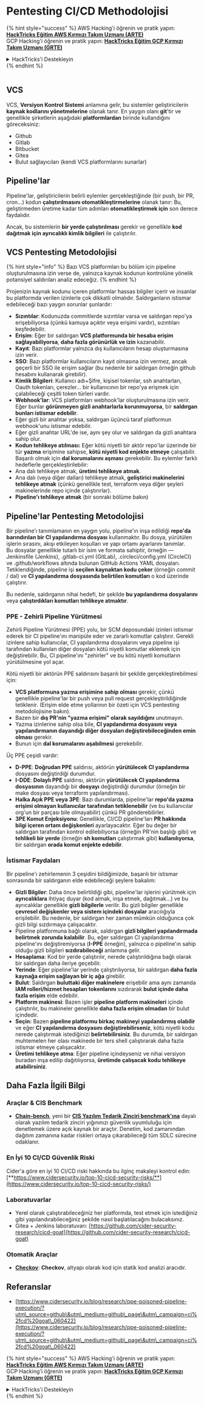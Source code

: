 # Pentesting CI/CD Methodolojisi

{% hint style="success" %}
AWS Hacking'i öğrenin ve pratik yapın:<img src="../.gitbook/assets/image (1).png" alt="" data-size="line">[**HackTricks Eğitim AWS Kırmızı Takım Uzmanı (ARTE)**](https://training.hacktricks.xyz/courses/arte)<img src="../.gitbook/assets/image (1).png" alt="" data-size="line">\
GCP Hacking'i öğrenin ve pratik yapın: <img src="../.gitbook/assets/image (2).png" alt="" data-size="line">[**HackTricks Eğitim GCP Kırmızı Takım Uzmanı (GRTE)**<img src="../.gitbook/assets/image (2).png" alt="" data-size="line">](https://training.hacktricks.xyz/courses/grte)

<details>

<summary>HackTricks'i Destekleyin</summary>

* [**abonelik planlarını**](https://github.com/sponsors/carlospolop) kontrol edin!
* **💬 [**Discord grubuna**](https://discord.gg/hRep4RUj7f) veya [**telegram grubuna**](https://t.me/peass) katılın ya da **Twitter'da** 🐦 [**@hacktricks\_live**](https://twitter.com/hacktricks\_live)** bizi takip edin.**
* **Hacking ipuçlarını paylaşmak için** [**HackTricks**](https://github.com/carlospolop/hacktricks) ve [**HackTricks Cloud**](https://github.com/carlospolop/hacktricks-cloud) github reposuna PR gönderin.

</details>
{% endhint %}

<figure><img src="../.gitbook/assets/CLOUD-logo-letters.svg" alt=""><figcaption></figcaption></figure>

## VCS

VCS, **Versiyon Kontrol Sistemi** anlamına gelir, bu sistemler geliştiricilerin **kaynak kodlarını yönetmelerine** olanak tanır. En yaygın olanı **git**'tir ve genellikle şirketlerin aşağıdaki **platformlardan** birinde kullandığını göreceksiniz:

* Github
* Gitlab
* Bitbucket
* Gitea
* Bulut sağlayıcıları (kendi VCS platformlarını sunarlar)

## Pipeline'lar

Pipeline'lar, geliştiricilerin belirli eylemler gerçekleştiğinde (bir push, bir PR, cron...) kodun **çalıştırılmasını otomatikleştirmelerine** olanak tanır: Bu, geliştirmeden üretime kadar tüm adımları **otomatikleştirmek için** son derece faydalıdır.

Ancak, bu sistemlerin **bir yerde çalıştırılması** gerekir ve genellikle **kod dağıtmak için ayrıcalıklı kimlik bilgileri** ile çalıştırılır.

## VCS Pentesting Metodolojisi

{% hint style="info" %}
Bazı VCS platformları bu bölüm için pipeline oluşturulmasına izin verse de, yalnızca kaynak kodunun kontrolüne yönelik potansiyel saldırıları analiz edeceğiz.
{% endhint %}

Projenizin kaynak kodunu içeren platformlar hassas bilgiler içerir ve insanlar bu platformda verilen izinlerle çok dikkatli olmalıdır. Saldırganların istismar edebileceği bazı yaygın sorunlar şunlardır:

* **Sızıntılar**: Kodunuzda commitlerde sızıntılar varsa ve saldırgan repo'ya erişebiliyorsa (çünkü kamuya açıktır veya erişimi vardır), sızıntıları keşfedebilir.
* **Erişim**: Eğer bir saldırgan **VCS platformunda bir hesaba erişim sağlayabiliyorsa**, **daha fazla görünürlük ve izin** kazanabilir.
* **Kayıt**: Bazı platformlar yalnızca dış kullanıcıların hesap oluşturmasına izin verir.
* **SSO**: Bazı platformlar kullanıcıların kayıt olmasına izin vermez, ancak geçerli bir SSO ile erişim sağlar (bu nedenle bir saldırgan örneğin github hesabını kullanarak girebilir).
* **Kimlik Bilgileri**: Kullanıcı adı+Şifre, kişisel tokenlar, ssh anahtarları, Oauth tokenları, çerezler... bir kullanıcının bir repo'ya erişmek için çalabileceği çeşitli token türleri vardır.
* **Webhook'lar**: VCS platformları webhook'lar oluşturulmasına izin verir. Eğer bunlar **görünmeyen gizli anahtarlarla korunmuyorsa**, bir **saldırgan bunları istismar edebilir**.
* Eğer gizli bir anahtar yoksa, saldırgan üçüncü taraf platformun webhook'unu istismar edebilir.
* Eğer gizli anahtar URL'de ise, aynı şey olur ve saldırgan da gizli anahtara sahip olur.
* **Kodun tehlikeye atılması:** Eğer kötü niyetli bir aktör repo'lar üzerinde bir tür **yazma** erişimine sahipse, **kötü niyetli kod enjekte etmeye** çalışabilir. Başarılı olmak için **dal korumalarını aşması** gerekebilir. Bu eylemler farklı hedeflerle gerçekleştirilebilir:
* Ana dalı tehlikeye atmak, **üretimi tehlikeye atmak**.
* Ana dalı (veya diğer dalları) tehlikeye atmak, **geliştirici makinelerini tehlikeye atmak** (çünkü genellikle test, terraform veya diğer şeyleri makinelerinde repo içinde çalıştırırlar).
* **Pipeline'ı tehlikeye atmak** (bir sonraki bölüme bakın)

## Pipeline'lar Pentesting Metodolojisi

Bir pipeline'ı tanımlamanın en yaygın yolu, pipeline'ın inşa edildiği **repo'da barındırılan bir CI yapılandırma dosyası** kullanmaktır. Bu dosya, yürütülen işlerin sırasını, akışı etkileyen koşulları ve yapı ortamı ayarlarını tanımlar.\
Bu dosyalar genellikle tutarlı bir isim ve formata sahiptir, örneğin — Jenkinsfile (Jenkins), .gitlab-ci.yml (GitLab), .circleci/config.yml (CircleCI) ve .github/workflows altında bulunan GitHub Actions YAML dosyaları. Tetiklendiğinde, pipeline işi **seçilen kaynaktan kodu çeker** (örneğin commit / dal) ve **CI yapılandırma dosyasında belirtilen komutları** o kod üzerinde çalıştırır.

Bu nedenle, saldırganın nihai hedefi, bir şekilde **bu yapılandırma dosyalarını** veya **çalıştırdıkları komutları tehlikeye atmaktır**.

### PPE - Zehirli Pipeline Yürütmesi

Zehirli Pipeline Yürütmesi (PPE) yolu, bir SCM deposundaki izinleri istismar ederek bir CI pipeline'ını manipüle eder ve zararlı komutlar çalıştırır. Gerekli izinlere sahip kullanıcılar, CI yapılandırma dosyalarını veya pipeline işi tarafından kullanılan diğer dosyaları kötü niyetli komutlar eklemek için değiştirebilir. Bu, CI pipeline'ını "zehirler" ve bu kötü niyetli komutların yürütülmesine yol açar.

Kötü niyetli bir aktörün PPE saldırısını başarılı bir şekilde gerçekleştirebilmesi için:

* **VCS platformuna yazma erişimine sahip olması** gerekir, çünkü genellikle pipeline'lar bir push veya pull request gerçekleştirildiğinde tetiklenir. (Erişim elde etme yollarının bir özeti için VCS pentesting metodolojisine bakın).
* Bazen bir **dış PR'nin "yazma erişimi" olarak sayıldığını** unutmayın.
* Yazma izinlerine sahip olsa bile, **CI yapılandırma dosyasını veya yapılandırmanın dayandığı diğer dosyaları değiştirebileceğinden emin olması** gerekir.
* Bunun için **dal korumalarını aşabilmesi** gerekebilir.

Üç PPE çeşidi vardır:

* **D-PPE**: **Doğrudan PPE** saldırısı, aktörün **yürütülecek CI yapılandırma** dosyasını değiştirdiği durumdur.
* **I-DDE**: **Dolaylı PPE** saldırısı, aktörün **yürütülecek CI yapılandırma dosyasının** dayandığı bir **dosyayı** değiştirdiği durumdur (örneğin bir make dosyası veya terraform yapılandırması).
* **Halka Açık PPE veya 3PE**: Bazı durumlarda, pipeline'lar **repo'da yazma erişimi olmayan kullanıcılar tarafından tetiklenebilir** (ve bu kullanıcılar org'un bir parçası bile olmayabilir) çünkü PR gönderebilirler.
* **3PE Komut Enjeksiyonu**: Genellikle, CI/CD pipeline'ları **PR hakkında bilgi içeren ortam değişkenleri** ayarlayacaktır. Eğer bu değer bir saldırgan tarafından kontrol edilebiliyorsa (örneğin PR'nin başlığı gibi) ve **tehlikeli bir yerde** (örneğin **sh komutları** çalıştırmak gibi) **kullanılıyorsa**, bir saldırgan **orada komut enjekte edebilir**.

### İstismar Faydaları

Bir pipeline'ı zehirlemenin 3 çeşidini bildiğimizde, başarılı bir istismar sonrasında bir saldırganın elde edebileceği şeylere bakalım:

* **Gizli Bilgiler**: Daha önce belirtildiği gibi, pipeline'lar işlerini yürütmek için **ayrıcalıklara** ihtiyaç duyar (kod almak, inşa etmek, dağıtmak...) ve bu ayrıcalıklar genellikle **gizli bilgilerle** verilir. Bu gizli bilgiler genellikle **çevresel değişkenler veya sistem içindeki dosyalar** aracılığıyla erişilebilir. Bu nedenle, bir saldırgan her zaman mümkün olduğunca çok gizli bilgi sızdırmaya çalışacaktır.
* Pipeline platformuna bağlı olarak, saldırgan **gizli bilgileri yapılandırmada belirtmek zorunda kalabilir**. Bu, eğer saldırgan CI yapılandırma pipeline'ını değiştiremiyorsa (**I-PPE** örneğin), yalnızca o pipeline'ın sahip olduğu gizli bilgileri **sızdırabileceği** anlamına gelir.
* **Hesaplama**: Kod bir yerde çalıştırılır, nerede çalıştırıldığına bağlı olarak bir saldırgan daha ileriye geçebilir.
* **Yerinde**: Eğer pipeline'lar yerinde çalıştırılıyorsa, bir saldırgan **daha fazla kaynağa erişim sağlayan bir iç ağa** girebilir.
* **Bulut**: Saldırgan **buluttaki diğer makinelere** erişebilir ama aynı zamanda **IAM rolleri/hizmet hesapları** **tokenlarını** sızdırarak **bulut içinde daha fazla erişim** elde edebilir.
* **Platform makinesi**: Bazen işler **pipeline platform makineleri** içinde çalıştırılır, bu makineler genellikle **daha fazla erişim olmadan** bir bulut içindedir.
* **Seçin:** Bazen **pipeline platformu birkaç makineyi yapılandırmış olabilir** ve eğer **CI yapılandırma dosyasını değiştirebilirseniz**, kötü niyetli kodu nerede çalıştırmak istediğinizi **belirtebilirsiniz**. Bu durumda, bir saldırgan muhtemelen her olası makinede bir ters shell çalıştırarak daha fazla istismar etmeye çalışacaktır.
* **Üretimi tehlikeye atma**: Eğer pipeline içindeyseniz ve nihai versiyon buradan inşa edilip dağıtılıyorsa, **üretimde çalışacak kodu tehlikeye atabilirsiniz**.

## Daha Fazla İlgili Bilgi

### Araçlar & CIS Benchmark

* [**Chain-bench**](https://github.com/aquasecurity/chain-bench), yeni bir [**CIS Yazılım Tedarik Zinciri benchmark'ına**](https://github.com/aquasecurity/chain-bench/blob/main/docs/CIS-Software-Supply-Chain-Security-Guide-v1.0.pdf) dayalı olarak yazılım tedarik zinciri yığınınızı güvenlik uyumluluğu için denetlemek üzere açık kaynak bir araçtır. Denetim, kod zamanından dağıtım zamanına kadar riskleri ortaya çıkarabileceği tüm SDLC sürecine odaklanır.

### En İyi 10 CI/CD Güvenlik Riski

Cider'a göre en iyi 10 CI/CD riski hakkında bu ilginç makaleyi kontrol edin: [**https://www.cidersecurity.io/top-10-cicd-security-risks/**](https://www.cidersecurity.io/top-10-cicd-security-risks/)

### Laboratuvarlar

* Yerel olarak çalıştırabileceğiniz her platformda, test etmek için istediğiniz gibi yapılandırabileceğiniz şekilde nasıl başlatılacağını bulacaksınız.
* Gitea + Jenkins laboratuvarı: [https://github.com/cider-security-research/cicd-goat](https://github.com/cider-security-research/cicd-goat)

### Otomatik Araçlar

* [**Checkov**](https://github.com/bridgecrewio/checkov): **Checkov**, altyapı olarak kod için statik kod analizi aracıdır.

## Referanslar

* [https://www.cidersecurity.io/blog/research/ppe-poisoned-pipeline-execution/?utm\_source=github\&utm\_medium=github\_page\&utm\_campaign=ci%2fcd%20goat\_060422](https://www.cidersecurity.io/blog/research/ppe-poisoned-pipeline-execution/?utm\_source=github\&utm\_medium=github\_page\&utm\_campaign=ci%2fcd%20goat\_060422)

{% hint style="success" %}
AWS Hacking'i öğrenin ve pratik yapın:<img src="../.gitbook/assets/image (1).png" alt="" data-size="line">[**HackTricks Eğitim AWS Kırmızı Takım Uzmanı (ARTE)**](https://training.hacktricks.xyz/courses/arte)<img src="../.gitbook/assets/image (1).png" alt="" data-size="line">\
GCP Hacking'i öğrenin ve pratik yapın: <img src="../.gitbook/assets/image (2).png" alt="" data-size="line">[**HackTricks Eğitim GCP Kırmızı Takım Uzmanı (GRTE)**<img src="../.gitbook/assets/image (2).png" alt="" data-size="line">](https://training.hacktricks.xyz/courses/grte)

<details>

<summary>HackTricks'i Destekleyin</summary>

* [**abonelik planlarını**](https://github.com/sponsors/carlospolop) kontrol edin!
* **💬 [**Discord grubuna**](https://discord.gg/hRep4RUj7f) veya [**telegram grubuna**](https://t.me/peass) katılın ya da **Twitter'da** 🐦 [**@hacktricks\_live**](https://twitter.com/hacktricks\_live)** bizi takip edin.**
* **Hacking ipuçlarını paylaşmak için** [**HackTricks**](https://github.com/carlospolop/hacktricks) ve [**HackTricks Cloud**](https://github.com/carlospolop/hacktricks-cloud) github reposuna PR gönderin.

</details>
{% endhint %}
